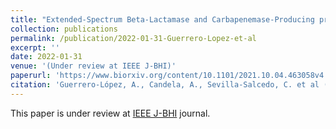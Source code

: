 ```yaml
---
title: "Extended-Spectrum Beta-Lactamase and Carbapenemase-Producing prediction in Klebsiella pneumoniae based on MALDI-TOF mass spectra"
collection: publications
permalink: /publication/2022-01-31-Guerrero-Lopez-et-al
excerpt: ''
date: 2022-01-31
venue: '(Under review at IEEE J-BHI)'
paperurl: 'https://www.biorxiv.org/content/10.1101/2021.10.04.463058v4.full'
citation: 'Guerrero-López, A., Candela, A., Sevilla-Salcedo, C. et al (2022). Extended-Spectrum Beta-Lactamase and Carbapenemase-Producing prediction in Klebsiella pneumoniae based on MALDI-TOF mass spectra. bioRxiv, doi.org/10.1101/2021.10.04.463058'
---
```

This paper is under review at [IEEE J-BHI](https://www.embs.org/jbhi/) journal.
